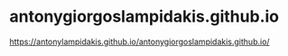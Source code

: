 # antonygiorgoslampidakis.github.io

https://antonylampidakis.github.io/antonygiorgoslampidakis.github.io/


